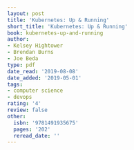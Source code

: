 ```yaml
---
layout: post
title: 'Kubernetes: Up & Running'
short_title: 'Kubernetes: Up & Running'
book: kubernetes-up-and-running
author:
- Kelsey Hightower
- Brendan Burns
- Joe Beda
type: pdf
date_read: '2019-08-08'
date_added: '2019-05-01'
tags:
- computer science
- devops
rating: '4'
review: false
other:
  isbn: '9781491935675'
  pages: '202'
  reread_date: ''
---
```


